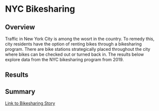 # NYC Bikesharing

## Overview

  Traffic in New York City is among the wosrt in the country. To remedy this, city residents have the option of renting bikes through a bikesharing program. There are bike stations strategically placed throughout the city where bikes can be checked out or turned back in. The results below explore data from the NYC bikesharing program from 2019. 

## Results

## Summary


[Link to Bikesharing Story](https://public.tableau.com/app/profile/john6384/viz/NYC_Bikeshare_Story/NYCBikeshareStory?publish=yes)
